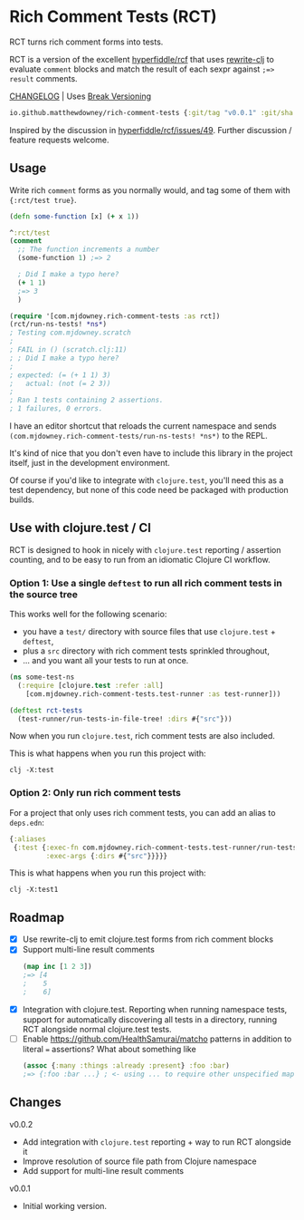 # Rich Comment Tests (RCT)

RCT turns rich comment forms into tests.

RCT is a version of the excellent [hyperfiddle/rcf](https://github.com/hyperfiddle/rcf)
that uses [rewrite-clj](https://github.com/clj-commons/rewrite-clj)
to evaluate `comment` blocks and match the result of each sexpr against
`;=> result` comments.

[CHANGELOG](#changes) | Uses [Break Versioning](https://github.com/ptaoussanis/encore/blob/master/BREAK-VERSIONING.md)
```clojure
io.github.matthewdowney/rich-comment-tests {:git/tag "v0.0.1" :git/sha "78124ba"}
```

Inspired by the discussion in [hyperfiddle/rcf/issues/49](https://github.com/hyperfiddle/rcf/issues/49).
Further discussion / feature requests welcome.

## Usage

Write rich `comment` forms as you normally would, and tag some of them with 
`{:rct/test true}`.

```clojure 
(defn some-function [x] (+ x 1))

^:rct/test
(comment
  ;; The function increments a number
  (some-function 1) ;=> 2

  ; Did I make a typo here?
  (+ 1 1)
  ;=> 3
  )

(require '[com.mjdowney.rich-comment-tests :as rct])
(rct/run-ns-tests! *ns*)
; Testing com.mjdowney.scratch
;
; FAIL in () (scratch.clj:11)
; ; Did I make a typo here?
;
; expected: (= (+ 1 1) 3)
;   actual: (not (= 2 3))
;
; Ran 1 tests containing 2 assertions.
; 1 failures, 0 errors.
```

I have an editor shortcut that reloads the current namespace and sends 
`(com.mjdowney.rich-comment-tests/run-ns-tests! *ns*)` to the REPL.

It's kind of nice that you don't even have to include this library in the 
project itself, just in the development environment. 

Of course if you'd like to integrate with `clojure.test`, you'll need this as a 
test dependency, but none of this code need be packaged with production builds.

## Use with clojure.test / CI

RCT is designed to hook in nicely with `clojure.test` reporting / assertion 
counting, and to be easy to run from an idiomatic Clojure CI workflow.

### Option 1: Use a single `deftest` to run all rich comment tests in the source tree

This works well for the following scenario: 
- you have a `test/` directory with source files that use `clojure.test` + `deftest`, 
- plus a `src` directory with rich comment tests sprinkled throughout,
- ... and you want all your tests to run at once.

```clojure 
(ns some-test-ns
  (:require [clojure.test :refer :all]
    [com.mjdowney.rich-comment-tests.test-runner :as test-runner]))

(deftest rct-tests
  (test-runner/run-tests-in-file-tree! :dirs #{"src"}))
```

Now when you run `clojure.test`, rich comment tests are also included. 

This is what happens when you run this project with:

    clj -X:test

### Option 2: Only run rich comment tests

For a project that only uses rich comment tests, you can add an alias to 
`deps.edn`:

```clojure 
{:aliases
 {:test {:exec-fn com.mjdowney.rich-comment-tests.test-runner/run-tests-in-file-tree!
         :exec-args {:dirs #{"src"}}}}}
```

This is what happens when you run this project with:

    clj -X:test1


## Roadmap
- [x] Use rewrite-clj to emit clojure.test forms from rich comment blocks
- [x] Support multi-line result comments
  ```clojure 
  (map inc [1 2 3])
  ;=> [4
  ;    5
  ;    6]
  ```
- [x] Integration with clojure.test. Reporting when running namespace tests, 
  support for automatically discovering all tests in a directory, running RCT
  alongside normal clojure.test tests.
- [ ] Enable https://github.com/HealthSamurai/matcho patterns in addition to 
  literal `=` assertions? What about something like
  ```clojure
  (assoc {:many :things :already :present} :foo :bar)
  ;=> {:foo :bar ...} ; <- using ... to require other unspecified map attrs
  ``` 

## Changes

v0.0.2
- Add integration with `clojure.test` reporting + way to run RCT alongside it
- Improve resolution of source file path from Clojure namespace
- Add support for multi-line result comments

v0.0.1 
- Initial working version.
